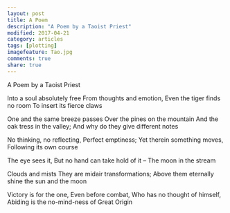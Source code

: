 ```yaml
---
layout: post
title: A Poem 
description: "A Poem by a Taoist Priest"
modified: 2017-04-21
category: articles
tags: [plotting]
imagefeature: Tao.jpg
comments: true
share: true
---
```

A Poem by a Taoist Priest

Into a soul absolutely free
From thoughts and emotion,
Even the tiger finds no room
To insert its fierce claws

One and the same breeze passes
Over the pines on the mountain
And the oak tress in the valley;
And why do they give different notes

No thinking, no reflecting,
Perfect emptiness;
Yet therein something moves,
Following its own course

The eye sees it,
But no hand can take hold of it –
The moon in the stream

Clouds and mists
They are midair transformations;
Above them eternally shine the sun and the moon
 
Victory is for the one,
Even before combat,
Who has no thought of himself,
Abiding is the no-mind-ness of Great Origin
